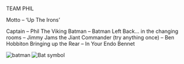 TEAM PHIL

Motto – ‘Up The Irons’

Captain – Phil The Viking
Batman – Batman
Left Back… in the changing rooms – Jimmy Jams the Jiant
Commander (try anything once) – Ben Hobbiton
Bringing up the Rear – In Your Endo Bennet

![batman](https://media.giphy.com/media/kg4e4Wksv20eY/giphy.gif)
![Bat symbol](http://www.simongeake.co.uk/Bat-symbol.gif)
